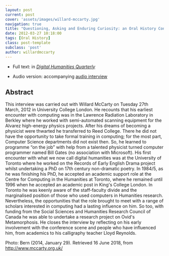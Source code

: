 ```yaml
---
layout: post
current: post
cover: 'assets/images/willard-mccarty.jpg'
navigation: true
title: "Questioning, Asking and Enduring Curiosity: an Oral History Conversation between Julianne Nyhan and Willard McCarty"
date: 2012-03-27 10:18:00
tags: [Oral History]
class: post-template
subclass: 'post'
author: willardmccarty
---
```



* Full text: in [*Digital Humanities Quarterly*](http://www.digitalhumanities.org/dhq/vol/6/3/000134/000134.html)

* Audio version: accompanying [audio interview](http://www.digitalhumanities.org/dhq/vol/6/3/000134/resources/audio/willard_mccarty.MP3)

## Abstract

This interview was carried out with Willard McCarty on Tuesday 27th March, 2012 in University College London. He recounts that his earliest encounter with computing was in the Lawrence Radiation Laboratory in Berkley where he worked with semi-automated scanning equipment for the Alvarez high-energy physics projects. After his dreams of becoming a physicist were thwarted he transferred to Reed College. There he did not have the opportunity to take formal training in computing; for the most part, Computer Science departments did not exist then. So, he learned to programme “on the job” with help from a talented physicist turned computer programmer named Bill Gates (no association with Microsoft). His first encounter with what we now call digital humanities was at the University of Toronto where he worked on the Records of Early English Drama project whilst undertaking a PhD on 17th century non-dramatic poetry. In 1984/5, as he was finishing his PhD, he accepted an academic support role at the Centre for Computing in the Humanities at Toronto, where he remained until 1996 when he accepted an academic post in King's College London. In Toronto he was keenly aware of the staff-faculty divide and the marginalised position of those who used computers in Humanities research. Nevertheless, the opportunities that the role brought to meet with a range of scholars interested in computing had a lasting influence on him. So too, with funding from the Social Sciences and Humanities Research Council of Canada he was able to undertake a research project on Ovid's Metamorphosis. He closes the interview by reflecting on his early involvement with the conference scene and people who have influenced him, from academics to his calligraphy teacher Lloyd Reynolds.

Photo: Bern (2014, January 29). Retrieved 16 June 2018, from http://www.mccarty.org.uk/
